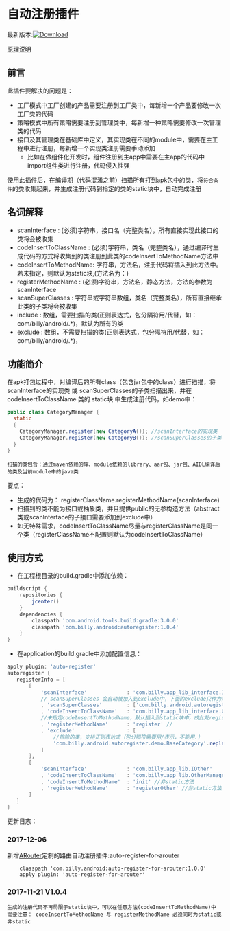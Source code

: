 # 自动注册插件

最新版本:[![Download](https://api.bintray.com/packages/hellobilly/android/AutoRegister/images/download.svg)](https://bintray.com/hellobilly/android/AutoRegister/_latestVersion)

[原理说明](http://blog.csdn.net/cdecde111/article/details/78074692)

## 前言

此插件要解决的问题是：

- 工厂模式中工厂创建的产品需要注册到工厂类中，每新增一个产品要修改一次工厂类的代码
- 策略模式中所有策略需要注册到管理类中，每新增一种策略需要修改一次管理类的代码
- 接口及其管理类在基础库中定义，其实现类在不同的module中，需要在主工程中进行注册，每新增一个实现类注册需要手动添加
    - 比如在做组件化开发时，组件注册到主app中需要在主app的代码中import组件类进行注册，代码侵入性强

使用此插件后，在编译期（代码混淆之前）扫描所有打到apk包中的类，将`符合条件`的类收集起来，并生成注册代码到指定的类的static块中，自动完成注册

## 名词解释

- scanInterface         : (必须)字符串，接口名（完整类名），所有直接实现此接口的类将会被收集
- codeInsertToClassName : (必须)字符串，类名（完整类名），通过编译时生成代码的方式将收集到的类注册到此类的codeInsertToMethodName方法中
- codeInsertToMethodName: 字符串，方法名，注册代码将插入到此方法中。若未指定，则默认为static块,(方法名为：<clinit>)
- registerMethodName    : (必须)字符串，方法名，静态方法，方法的参数为 scanInterface
- scanSuperClasses      : 字符串或字符串数组，类名（完整类名），所有直接继承此类的子类将会被收集
- include               : 数组，需要扫描的类(正则表达式，包分隔符用/代替，如： com/billy/android/.*)，默认为所有的类
- exclude               : 数组，不需要扫描的类(正则表达式，包分隔符用/代替，如： com/billy/android/.*)，

## 功能简介

在apk打包过程中，对编译后的所有class（包含jar包中的class）进行扫描，将 scanInterface的实现类 或 scanSuperClasses的子类扫描出来，并在 codeInsertToClassName 类的 static块 中生成注册代码，如demo中：
```java
public class CategoryManager {
  static
  {
    CategoryManager.register(new CategoryA()); //scanInterface的实现类
    CategoryManager.register(new CategoryB()); //scanSuperClasses的子类
  }
}
```
    扫描的类包含：通过maven依赖的库、module依赖的library、aar包、jar包、AIDL编译后的类及当前module中的java类

要点：

- 生成的代码为： registerClassName.registerMethodName(scanInterface)
- 扫描到的类不能为接口或抽象类，并且提供public的无参构造方法（abstract类或scanInterface的子接口需要添加到exclude中）
- 如无特殊需求，codeInsertToClassName尽量与registerClassName是同一个类（registerClassName不配置则默认为codeInsertToClassName）

## 使用方式

- 在工程根目录的build.gradle中添加依赖：
```groovy
buildscript {
    repositories {
        jcenter()
    }
    dependencies {
        classpath 'com.android.tools.build:gradle:3.0.0'
        classpath 'com.billy.android:autoregister:1.0.4'
    }
}
```
    
 - 在application的build.gradle中添加配置信息：
 ```groovy
apply plugin: 'auto-register'
autoregister {
    registerInfo = [
        [
            'scanInterface'             : 'com.billy.app_lib_interface.ICategory'
            // scanSuperClasses 会自动被加入到exclude中，下面的exclude只作为演示，其实可以不用手动添加
            , 'scanSuperClasses'        : ['com.billy.android.autoregister.demo.BaseCategory']
            , 'codeInsertToClassName'   : 'com.billy.app_lib_interface.CategoryManager'
            //未指定codeInsertToMethodName，默认插入到static块中，故此处register必须为static方法
            , 'registerMethodName'      : 'register' //
            , 'exclude'                 : [
                //排除的类，支持正则表达式（包分隔符需要用/表示，不能用.）
                'com.billy.android.autoregister.demo.BaseCategory'.replaceAll('\\.', '/') //排除这个基类
            ]
        ],
        [
            'scanInterface'             : 'com.billy.app_lib.IOther'
            , 'codeInsertToClassName'   : 'com.billy.app_lib.OtherManager'
            , 'codeInsertToMethodName'  : 'init' //非static方法
            , 'registerMethodName'      : 'registerOther' //非static方法
        ]
    ]
}
```
更新日志：

### 2017-12-06 

新增[ARouter](https://github.com/alibaba/ARouter)定制的路由自动注册插件:auto-register-for-arouter

        classpath 'com.billy.android:auto-register-for-arouter:1.0.0'
        apply plugin: 'auto-register-for-arouter'

### 2017-11-21 V1.0.4
    生成的注册代码不再局限于static块中，可以在任意方法(codeInsertToMethodName)中
    需要注意： codeInsertToMethodName 与 registerMethodName 必须同时为static或非static
 
 
    